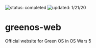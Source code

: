 ![status: completed](https://img.shields.io/badge/status-completed-green) ![updated: 1/21/20](https://img.shields.io/badge/updated-1/21/20-yellow)

# greenos-web
Official website for Green OS in OS Wars 5
